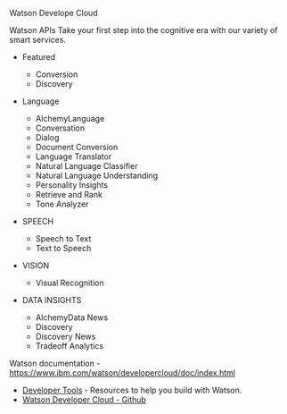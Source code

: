 
Watson Develope Cloud

Watson APIs
Take your first step into the cognitive era with our variety of smart services.

* Featured
  * Conversion
  * Discovery

* Language
  * AlchemyLanguage
  * Conversation
  * Dialog
  * Document Conversion
  * Language Translator
  * Natural Language Classifier
  * Natural Language Understanding
  * Personality Insights
  * Retrieve and Rank
  * Tone Analyzer

* SPEECH
  * Speech to Text
  * Text to Speech

* VISION
  * Visual Recognition

* DATA INSIGHTS
  * AlchemyData News
  * Discovery
  * Discovery News
  * Tradeoff Analytics

Watson documentation - https://www.ibm.com/watson/developercloud/doc/index.html

* [Developer Tools](https://www.ibm.com/watson/developercloud/developer-tools.html) - Resources to help you build with Watson.
* [Watson Developer Cloud - Github](https://github.com/watson-developer-cloud/)
